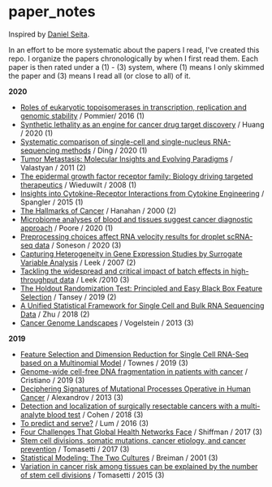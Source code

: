 # paper_notes
Inspired by [Daniel Seita](https://github.com/DanielTakeshi/Paper_Notes). 

In an effort to be more systematic about the papers I read, I've created this repo. I organize the papers chronologically by when I first read them. Each paper is then rated under a (1) - (3) system, where (1) means I only skimmed the paper and (3) means I read all (or close to all) of it.

**2020**

* [Roles of eukaryotic topoisomerases in transcription, replication and genomic stability](https://github.com/albertkuo/paper_notes/blob/master/notes/Pommier%20Nature%202016.md) / Pommier/ 2016 (1)
* [Synthetic lethality as an engine for cancer drug target discovery](https://github.com/albertkuo/paper_notes/blob/master/notes/Huang%20Nature%202020.md) / Huang / 2020 (1)
* [Systematic comparison of single-cell and single-nucleus RNA-sequencing methods](https://github.com/albertkuo/paper_notes/blob/master/notes/Ding%20Nature%20Biotech%202020.md) / Ding / 2020 (1)
* [Tumor Metastasis: Molecular Insights and Evolving Paradigms](https://github.com/albertkuo/paper_notes/blob/master/notes/Valastyan%20Cell%202011.md) / Valastyan / 2011 (2)
* [The epidermal growth factor receptor family: Biology driving targeted therapeutics](https://github.com/albertkuo/paper_notes/blob/master/notes/Wieduwilt%20Cell%202008.md) / Wieduwilt / 2008 (1)
* [Insights into Cytokine-Receptor Interactions from Cytokine Engineering](https://github.com/albertkuo/paper_notes/blob/master/notes/Spangler%20AnnuRevImmunol%202015.md) / Spangler / 2015 (1)
* [The Hallmarks of Cancer](https://github.com/albertkuo/paper_notes/blob/master/notes/Hanahan%20Cell%202000.md) / Hanahan / 2000 (2)
* [Microbiome analyses of blood and tissues suggest cancer diagnostic approach](https://github.com/albertkuo/paper_notes/blob/master/notes/Poore%20Nature%202020.md) / Poore / 2020 (1)
* [Preprocessing choices affect RNA velocity results for droplet scRNA-seq data](https://github.com/albertkuo/paper_notes/blob/master/notes/Soneson%20Biorxiv%202020.md) / Soneson / 2020 (3)
* [Capturing Heterogeneity in Gene Expression Studies by Surrogate Variable Analysis](https://github.com/albertkuo/paper_notes/blob/master/notes/Leek%20Plos%202007.md) / Leek / 2007 (2)
* [Tackling the widespread and critical impact of batch effects in high-throughput data](https://github.com/albertkuo/paper_notes/blob/master/notes/Leek%20Nature%202010.md) / Leek /2010 (3)
* [The Holdout Randomization Test: Principled and Easy Black Box Feature Selection](https://github.com/albertkuo/paper_notes/blob/master/notes/Tansey%20Arxiv%202019.md) / Tansey / 2019 (2)
* [A Unified Statistical Framework for Single Cell and Bulk RNA Sequencing Data](https://github.com/albertkuo/paper_notes/blob/master/notes/Zhu%20Ann%20Appl%20Stat%202018.md) / Zhu / 2018 (2)
* [Cancer Genome Landscapes](https://github.com/albertkuo/paper_notes/blob/master/notes/Vogelstein%20Science%202013.md) / Vogelstein / 2013 (3)

**2019**

* [Feature Selection and Dimension Reduction for Single Cell RNA-Seq based on a Multinomial Model](https://github.com/albertkuo/paper_notes/blob/master/notes/Townes%20bioRxiv%202019.md) / Townes / 2019 (3)
* [Genome-wide cell-free DNA fragmentation in patients with cancer](https://github.com/albertkuo/paper_notes/blob/master/notes/Cristiano%20Nature%202019.md) / Cristiano / 2019 (3)
* [Deciphering Signatures of Mutational Processes Operative in Human Cancer](https://github.com/albertkuo/paper_notes/blob/master/notes/Alexandrov%20Cell%202013.md) / Alexandrov / 2013 (3)
* [Detection and localization of surgically resectable cancers with a multi-analyte blood test](https://github.com/albertkuo/paper_notes/blob/master/notes/Cohen%20Science%202018.md) / Cohen / 2018 (3)
* [To predict and serve?](https://github.com/albertkuo/paper_notes/blob/master/notes/Lum%20Significance%202016.md) / Lum / 2016 (3)
* [Four Challenges That Global Health Networks Face](https://github.com/albertkuo/paper_notes/blob/master/notes/Shiffman%20IJHPM%202017.md) / Shiffman / 2017 (3)
* [Stem cell divisions, somatic mutations, cancer etiology, and cancer prevention](https://github.com/albertkuo/paper_notes/blob/master/notes/Tomasetti%20Science%202017.md) / Tomasetti / 2017 (3)
* [Statistical Modeling: The Two Cultures](https://github.com/albertkuo/paper_notes/blob/master/notes/Breiman%20Statistical%20Science%202001.md) / Breiman / 2001 (3)
* [Variation in cancer risk among tissues can be explained by the number of stem cell divisions](https://github.com/albertkuo/paper_notes/blob/master/notes/Tomasetti%20Science%202015.md) / Tomasetti / 2015 (3)


